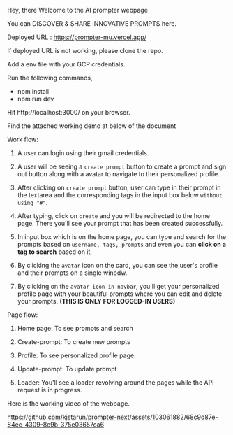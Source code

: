 Hey, there Welcome to the AI prompter webpage

You can DISCOVER & SHARE
INNOVATIVE PROMPTS here.

Deployed URL : https://prompter-mu.vercel.app/

If deployed URL is not working, please clone the repo.

Add a env file with your GCP credentials.

Run the following commands,
- npm install
- npm run dev

Hit http://localhost:3000/ on your browser.

Find the attached working demo at below of the document

Work flow:

1. A user can login using their gmail credentials.

2. A user will be seeing a `create prompt` button to create a prompt and sign out button along with a avatar to navigate to their personalized profile.

3. After clicking on `create prompt` button, user can type in their prompt in the textarea and the corresponding tags in the input box below `without using "#"`.

4. After typing, click on `create` and you will be redirected to the home page. There you'll see your prompt that has been created successfully.

5. In input box which is on the home page, you can type and search for the prompts based on `username, tags, prompts` and even you can **click on a tag to search** based on it.

6. By clicking the `avatar` icon on the card, you can see the user's profile and their prompts on a single winodw.

7. By clicking on the `avatar icon in navbar`, you'll get your personalized profile page with your beautiful prompts where you can edit and delete your prompts. **(THIS IS ONLY FOR LOGGED-IN USERS)**

Page flow:

1. Home page: To see prompts and search

2. Create-prompt: To create new prompts

3. Profile: To see personalized profile page

4. Update-prompt: To update prompt

5. Loader: You'll see a loader revolving around the pages while the API request is in progress.



Here is the working video of the webpage.

https://github.com/kjstarun/prompter-next/assets/103061882/68c9d87e-84ec-4309-8e9b-375e03657ca6

